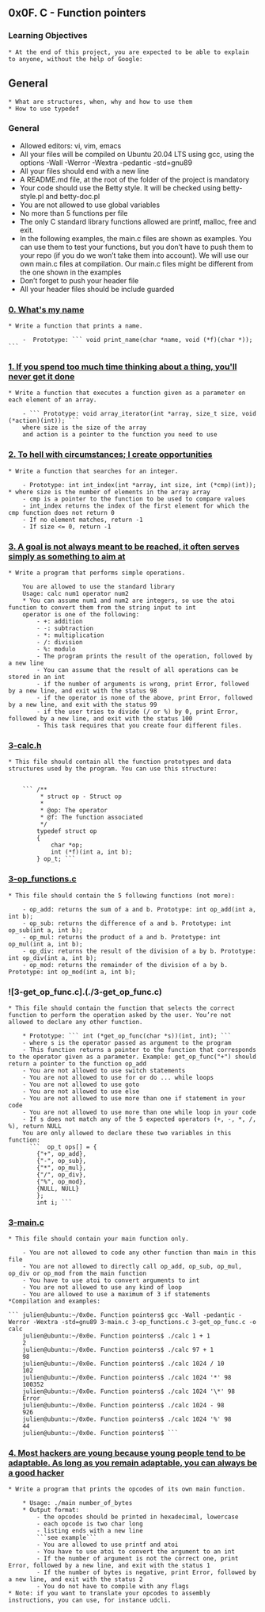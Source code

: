 ## 0x0F. C - Function pointers


### Learning Objectives
	* At the end of this project, you are expected to be able to explain to anyone, without the help of Google:

## General
	* What are structures, when, why and how to use them
	* How to use typedef
 
### General
* Allowed editors: vi, vim, emacs
* All your files will be compiled on Ubuntu 20.04 LTS using gcc, using the options -Wall -Werror -Wextra -pedantic -std=gnu89
* All your files should end with a new line
* A README.md file, at the root of the folder of the project is mandatory
* Your code should use the Betty style. It will be checked using betty-style.pl and betty-doc.pl
* You are not allowed to use global variables
* No more than 5 functions per file
* The only C standard library functions allowed are printf, malloc, free and exit.
* In the following examples, the main.c files are shown as examples. You can use them to test your functions, but you don’t have to push them to your repo (if you do we won’t take them into account). We will use our own main.c files at compilation. Our main.c files might be different from the one shown in the examples
* Don’t forget to push your header file
* All your header files should be include guarded

### [0. What's my name](./0-print_name.c)

	* Write a function that prints a name.

		-  Prototype: ``` void print_name(char *name, void (*f)(char *)); ```

### [1. If you spend too much time thinking about a thing, you'll never get it done](1-array_iterator.c)

	* Write a function that executes a function given as a parameter on each element of an array.

		- ``` Prototype: void array_iterator(int *array, size_t size, void (*action)(int)); ```
		where size is the size of the array
		and action is a pointer to the function you need to use

### [2. To hell with circumstances; I create opportunities](./2-int_index.c)

	* Write a function that searches for an integer.

		- Prototype: int int_index(int *array, int size, int (*cmp)(int));
	* where size is the number of elements in the array array
		- cmp is a pointer to the function to be used to compare values
		- int_index returns the index of the first element for which the cmp function does not return 0
		- If no element matches, return -1
		- If size <= 0, return -1


### [3. A goal is not always meant to be reached, it often serves simply as something to aim at]()

	* Write a program that performs simple operations.

		You are allowed to use the standard library
		Usage: calc num1 operator num2
		* You can assume num1 and num2 are integers, so use the atoi function to convert them from the string input to int
		operator is one of the following:
			- +: addition
			- -: subtraction
			- *: multiplication
			- /: division
			- %: modulo
			- The program prints the result of the operation, followed by a new line
			- You can assume that the result of all operations can be stored in an int
			- if the number of arguments is wrong, print Error, followed by a new line, and exit with the status 98
			- if the operator is none of the above, print Error, followed by a new line, and exit with the status 99
			- if the user tries to divide (/ or %) by 0, print Error, followed by a new line, and exit with the status 100
			- This task requires that you create four different files.

### [3-calc.h](./3-calc.h)

	* This file should contain all the function prototypes and data structures used by the program. You can use this structure:


		```	/**
			 * struct op - Struct op
			 *
			 * @op: The operator
			 * @f: The function associated
			 */
			typedef struct op
			{
			    char *op;
			    int (*f)(int a, int b);
			} op_t; ```
### [3-op_functions.c](./3-op_functions.c)

	* This file should contain the 5 following functions (not more):

		- op_add: returns the sum of a and b. Prototype: int op_add(int a, int b);
		- op_sub: returns the difference of a and b. Prototype: int op_sub(int a, int b);
		- op_mul: returns the product of a and b. Prototype: int op_mul(int a, int b);
		- op_div: returns the result of the division of a by b. Prototype: int op_div(int a, int b);
		- op_mod: returns the remainder of the division of a by b. Prototype: int op_mod(int a, int b);
### ![3-get_op_func.c].(./3-get_op_func.c)

	* This file should contain the function that selects the correct function to perform the operation asked by the user. You’re not allowed to declare any other function.

		* Prototype: ``` int (*get_op_func(char *s))(int, int); ```
		- where s is the operator passed as argument to the program
		- This function returns a pointer to the function that corresponds to the operator given as a parameter. Example: get_op_func("+") should return a pointer to the function op_add
		- You are not allowed to use switch statements
		- You are not allowed to use for or do ... while loops
		- You are not allowed to use goto
		- You are not allowed to use else
		- You are not allowed to use more than one if statement in your code
		- You are not allowed to use more than one while loop in your code
		- If s does not match any of the 5 expected operators (+, -, *, /, %), return NULL
		You are only allowed to declare these two variables in this function:
		  ```  op_t ops[] = {
			{"+", op_add},
			{"-", op_sub},
			{"*", op_mul},
			{"/", op_div},
			{"%", op_mod},
			{NULL, NULL}
		    };
		    int i; ```
### [3-main.c]()

	* This file should contain your main function only.

		- You are not allowed to code any other function than main in this file
		- You are not allowed to directly call op_add, op_sub, op_mul, op_div or op_mod from the main function
		- You have to use atoi to convert arguments to int
		- You are not allowed to use any kind of loop
		- You are allowed to use a maximum of 3 if statements
	*Compilation and examples:

	```	julien@ubuntu:~/0x0e. Function pointers$ gcc -Wall -pedantic -Werror -Wextra -std=gnu89 3-main.c 3-op_functions.c 3-get_op_func.c -o calc
		julien@ubuntu:~/0x0e. Function pointers$ ./calc 1 + 1
		2
		julien@ubuntu:~/0x0e. Function pointers$ ./calc 97 + 1
		98
		julien@ubuntu:~/0x0e. Function pointers$ ./calc 1024 / 10
		102
		julien@ubuntu:~/0x0e. Function pointers$ ./calc 1024 '*' 98
		100352
		julien@ubuntu:~/0x0e. Function pointers$ ./calc 1024 '\*' 98
		Error
		julien@ubuntu:~/0x0e. Function pointers$ ./calc 1024 - 98
		926
		julien@ubuntu:~/0x0e. Function pointers$ ./calc 1024 '%' 98
		44
		julien@ubuntu:~/0x0e. Function pointers$ ```

### [4. Most hackers are young because young people tend to be adaptable. As long as you remain adaptable, you can always be a good hacker]()

	* Write a program that prints the opcodes of its own main function.

		* Usage: ./main number_of_bytes
		* Output format:
			- the opcodes should be printed in hexadecimal, lowercase
			- each opcode is two char long
			- listing ends with a new line
			```see example```
			- You are allowed to use printf and atoi
			- You have to use atoi to convert the argument to an int
			- If the number of argument is not the correct one, print Error, followed by a new line, and exit with the status 1
			- If the number of bytes is negative, print Error, followed by a new line, and exit with the status 2
			- You do not have to compile with any flags
	* Note: if you want to translate your opcodes to assembly instructions, you can use, for instance udcli.
